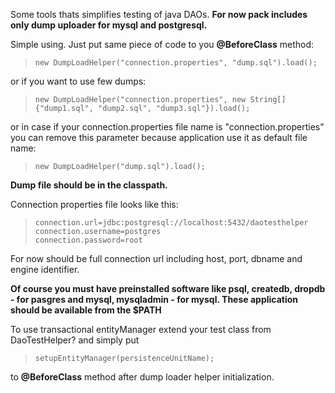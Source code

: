 Some tools thats simplifies testing of java DAOs. **For now pack includes only dump uploader for mysql and postgresql.**

Simple using. Just put same piece of code to you **@BeforeClass** method:

> `new DumpLoadHelper("connection.properties", "dump.sql").load();`

or if you want to use few dumps:

> `new DumpLoadHelper("connection.properties", new String[]{"dump1.sql", "dump2.sql", "dump3.sql"}).load();`

or in case if your connection.properties file name is "connection.properties" you can remove this parameter because application use it as default file name:

> `new DumpLoadHelper("dump.sql").load();`

**Dump file should be in the classpath.**

Connection properties file looks like this:

> `connection.url=jdbc:postgresql://localhost:5432/daotesthelper`  
> `connection.username=postgres`  
> `connection.password=root`  

For now should be full connection url including host, port, dbname and engine identifier.

**Of course you must have preinstalled software like psql, createdb, dropdb - for pasgres and mysql, mysqladmin - for mysql. These application should be available from the $PATH**

To use transactional entityManager extend your test class from DaoTestHelper? and simply put

> `setupEntityManager(persistenceUnitName);`

to **@BeforeClass** method after dump loader helper initialization.